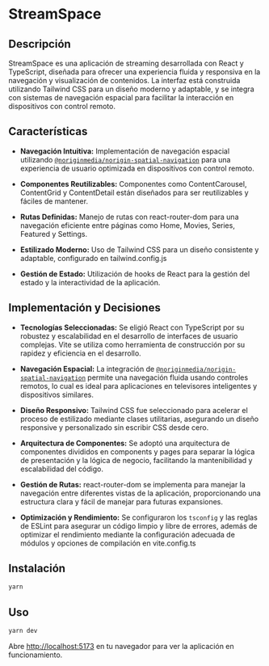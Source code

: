 # StreamSpace

## Descripción

StreamSpace es una aplicación de streaming desarrollada con React y TypeScript, diseñada para ofrecer una experiencia fluida y responsiva en la navegación y visualización de contenidos. La interfaz está construida utilizando Tailwind CSS para un diseño moderno y adaptable, y se integra con sistemas de navegación espacial para facilitar la interacción en dispositivos con control remoto.

## Características

- **Navegación Intuitiva:** Implementación de navegación espacial utilizando [`@noriginmedia/norigin-spatial-navigation`](https://github.com/noriginmedia/norigin-spatial-navigation) para una experiencia de usuario optimizada en dispositivos con control remoto.
- **Componentes Reutilizables:** Componentes como ContentCarousel, ContentGrid y ContentDetail
  están diseñados para ser reutilizables y fáciles de mantener.

- **Rutas Definidas:** Manejo de rutas con react-router-dom para una navegación eficiente entre páginas como Home, Movies, Series, Featured y Settings.

- **Estilizado Moderno:** Uso de Tailwind CSS para un diseño consistente y adaptable, configurado en tailwind.config.js

- **Gestión de Estado:** Utilización de hooks de React para la gestión del estado y la interactividad de la aplicación.

## Implementación y Decisiones

- **Tecnologías Seleccionadas:** Se eligió React con TypeScript por su robustez y escalabilidad en el desarrollo de interfaces de usuario complejas. Vite se utiliza como herramienta de construcción por su rapidez y eficiencia en el desarrollo.
- **Navegación Espacial:** La integración de [`@noriginmedia/norigin-spatial-navigation`](https://github.com/noriginmedia/norigin-spatial-navigation) permite una navegación fluida usando controles remotos, lo cual es ideal para aplicaciones en televisores inteligentes y dispositivos similares.
- **Diseño Responsivo:** Tailwind CSS fue seleccionado para acelerar el proceso de estilizado mediante clases utilitarias, asegurando un diseño responsive y personalizado sin escribir CSS desde cero.
- **Arquitectura de Componentes:** Se adoptó una arquitectura de componentes divididos en components y pages para separar la lógica de presentación y la lógica de negocio, facilitando la mantenibilidad y escalabilidad del código.

- **Gestión de Rutas:** react-router-dom se implementa para manejar la navegación entre diferentes vistas de la aplicación, proporcionando una estructura clara y fácil de manejar para futuras expansiones.

- **Optimización y Rendimiento:** Se configuraron los `tsconfig` y las reglas de ESLint para asegurar un código limpio y libre de errores, además de optimizar el rendimiento mediante la configuración adecuada de módulos y opciones de compilación en vite.config.ts

## Instalación

```sh
yarn
```

## Uso

```sh
yarn dev
```

Abre [http://localhost:5173](http://localhost:5173) en tu navegador para ver la aplicación en funcionamiento.
